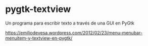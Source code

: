 # pygtk-textview
Un programa para escribir texto a través de una GUI en PyGtk

https://emiliodevesa.wordpress.com/2012/02/23/menu-menubar-menuitem-y-textview-en-pygtk/
